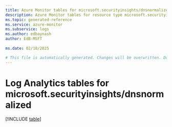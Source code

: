 ```yaml
---
title: Azure Monitor tables for microsoft.securityinsights/dnsnormalized
description: Azure Monitor tables for resource type microsoft.securityinsights/dnsnormalized
ms.topic: generated-reference
ms.service: azure-monitor
ms.subservice: logs
ms.author: edbaynash
author: EdB-MSFT
   
ms.date: 02/18/2025

# This file is automatically generated. Changes will be overwritten. Do not change this file directly.
---
```


# Log Analytics tables for microsoft.securityinsights/dnsnormalized  

[!INCLUDE [table](~/reusable-content/ce-skilling/azure/includes/azure-monitor/reference/tables/microsoft-securityinsights_dnsnormalized-include.md)]


